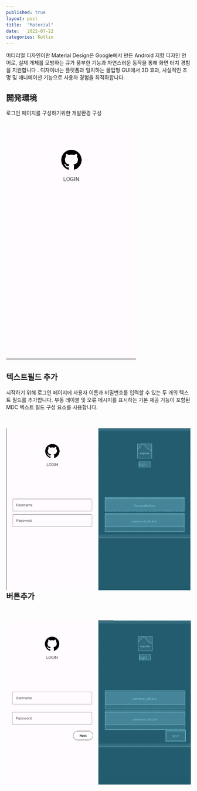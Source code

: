 ```yaml
---
published: true
layout: post
title:  "Material"
date:   2022-07-22
categories: Kotlin
---
```


머티리얼 디자인이란
Material Design은 Google에서 만든 Android 지향 디자인 언어로, 실제 개체를 모방하는 큐가 풍부한 기능과 자연스러운 동작을 통해 화면 터치 경험을 지원합니다 . 디자이너는 플랫폼과 일치하는 몰입형 GUI에서 3D 효과, 사실적인 조명 및 애니메이션 기능으로 사용자 경험을 최적화합니다.



## 開発環境

로그인 페이지를 구성하기위한 개발환경 구성

<br>

<img src = "/assets/images/MaterialDevelop.png" >

<script src="https://gist.github.com/JKH-Programmer/09fb01418ea3c4208ac3e3a6f8762d16.js" style="width:220px;">
</script>




## 텍스트필드 추가

시작하기 위해 로그인 페이지에 사용자 이름과 비밀번호를 입력할 수 있는 두 개의 텍스트 필드를 추가합니다. 부동 레이블 및 오류 메시지를 표시하는 기본 제공 기능이 포함된 MDC 텍스트 필드 구성 요소를 사용합니다.

<br>

<br>
<div>
<img src = "/assets/images/Materialtextfield.png" style ="height:100%px ; float:left">

<script src="https://gist.github.com/JKH-Programmer/565f19f746a1d49df8f0ec0213e54523.js" style ="height:80%px"></script>
</div>




## 버튼추가

<br>


<br>
<div>
<img src = "/assets/images/Materialbutton.png" style ="height:100%px ; float:left">

<script src="https://gist.github.com/JKH-Programmer/072fb8dd87789f043890fa760171e065.js" style ="height:100%px" ></script>
</div>








